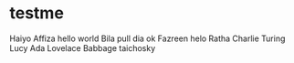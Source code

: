 # testme
Haiyo
Affiza
hello world
Bila pull dia ok
Fazreen
helo
Ratha
Charlie
Turing
Lucy 
Ada
Lovelace
Babbage
taichosky
